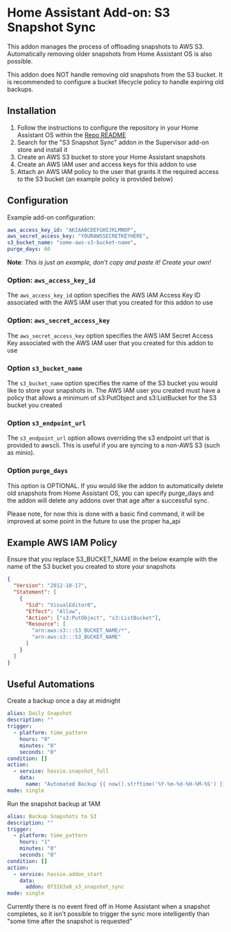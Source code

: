 # Home Assistant Add-on: S3 Snapshot Sync

This addon manages the process of offloading snapshots to AWS S3.
Automatically removing older snapshots from Home Assistant OS is also possible.

This addon does NOT handle removing old snapshots from the S3 bucket. It is recommended to configure
a bucket lifecycle policy to handle expiring old backups.

## Installation

1. Follow the instructions to configure the repository in your Home Assistant OS within the [Repo README](../README.md)
1. Search for the "S3 Snapshot Sync" addon in the Supervisor add-on store and install it
1. Create an AWS S3 bucket to store your Home Assistant snapshots
1. Create an AWS IAM user and access keys for this addon to use
1. Attach an AWS IAM policy to the user that grants it the required access to the S3 bucket (an example policy is provided below)

## Configuration

Example add-on configuration:

```yaml
aws_access_key_id: "AKIAABCDEFGHIJKLMNOP",
aws_secret_access_key: "YOURAWSSECRETKEYHERE",
s3_bucket_name: "some-aws-s3-bucket-name",
purge_days: 60
```

**Note**: _This is just an example, don't copy and paste it! Create your own!_

### Option: `aws_access_key_id`

The `aws_access_key_id` option specifies the AWS IAM Access Key ID associated with the AWS IAM user that you created for this addon to use

### Option: `aws_secret_access_key`

The `aws_secret_access_key` option specifies the AWS IAM Secret Access Key associated with the AWS IAM user that you created for this addon to use

### Option `s3_bucket_name`

The `s3_bucket_name` option specifies the name of the S3 bucket you would like to store your snapshots in.
The AWS IAM user you created must have a policy that allows a minimum of s3:PutObject and s3:ListBucket for the S3 bucket you created

### Option `s3_endpoint_url`

The `s3_endpoint_url` option allows overriding the s3 endpoint url that is provided to awscli.
This is useful if you are syncing to a non-AWS S3 (such as minio).

### Option `purge_days`

This option is OPTIONAL. If you would like the addon to automatically delete old snapshots from Home Assistant OS, you can specify purge_days
and the addon will delete any addons over that age after a successful sync.

Please note, for now this is done with a basic find command, it will be improved at some point in the future to use the proper ha_api

## Example AWS IAM Policy

Ensure that you replace S3_BUCKET_NAME in the below example with the name of the S3 bucket you created to store your snapshots

```json
{
  "Version": "2012-10-17",
  "Statement": [
    {
      "Sid": "VisualEditor0",
      "Effect": "Allow",
      "Action": ["s3:PutObject", "s3:ListBucket"],
      "Resource": [
        "arn:aws:s3:::S3_BUCKET_NAME/*",
        "arn:aws:s3:::S3_BUCKET_NAME"
      ]
    }
  ]
}
```

## Useful Automations

Create a backup once a day at midnight

```yaml
alias: Daily Snapshot
description: ""
trigger:
  - platform: time_pattern
    hours: "0"
    minutes: "0"
    seconds: "0"
condition: []
action:
  - service: hassio.snapshot_full
    data:
      name: "Automated Backup {{ now().strftime('%Y-%m-%d-%H-%M-%S') }}"
mode: single
```

Run the snapshot backup at 1AM

```yaml
alias: Backup Snapshots to S3
description: ""
trigger:
  - platform: time_pattern
    hours: "1"
    minutes: "0"
    seconds: "0"
condition: []
action:
  - service: hassio.addon_start
    data:
      addon: 0f31b3a8_s3_snapshot_sync
mode: single
```

Currently there is no event fired off in Home Assistant when a snapshot completes, so it isn't possible to trigger
the sync more intelligently than "some time after the snapshot is requested"
